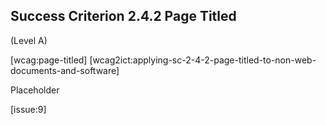 ## Success Criterion 2.4.2 Page Titled

(Level A)

[wcag:page-titled]
[wcag2ict:applying-sc-2-4-2-page-titled-to-non-web-documents-and-software]

Placeholder

[issue:9]
